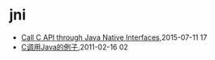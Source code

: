 # jni
* [Call C API through Java Native Interfaces](/2015/2015-07-11-call-c-api-through-java-native-interfaces),2015-07-11 17
* [C调用Java的例子](/2011/2011-02-16-c_invoke_java),2011-02-16 02
